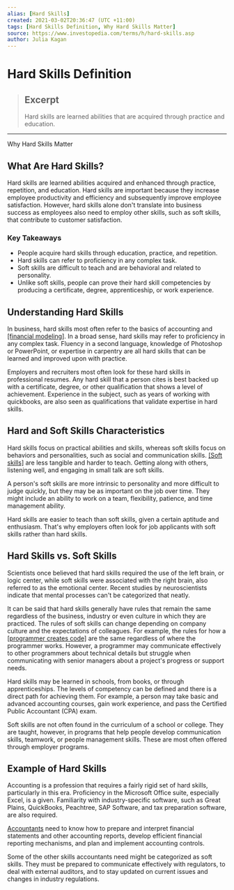 ```yaml
---
alias: [Hard Skills]
created: 2021-03-02T20:36:47 (UTC +11:00)
tags: [Hard Skills Definition, Why Hard Skills Matter]
source: https://www.investopedia.com/terms/h/hard-skills.asp
author: Julia Kagan
---
```


# Hard Skills Definition

> ## Excerpt
> Hard skills are learned abilities that are acquired through practice and education.

---

Why Hard Skills Matter
## What Are Hard Skills?

Hard skills are learned abilities acquired and enhanced through practice, repetition, and education. Hard skills are important because they increase employee productivity and efficiency and subsequently improve employee satisfaction. However, hard skills alone don't translate into business success as employees also need to employ other skills, such as soft skills, that contribute to customer satisfaction.

### Key Takeaways

-   People acquire hard skills through education, practice, and repetition.
-   Hard skills can refer to proficiency in any complex task.
-   Soft skills are difficult to teach and are behavioral and related to personality.
-   Unlike soft skills, people can prove their hard skill competencies by producing a certificate, degree, apprenticeship, or work experience.

## Understanding Hard Skills

In business, hard skills most often refer to the basics of accounting and [[financial modeling]](https://www.investopedia.com/terms/f/financialmodeling.asp). In a broad sense, hard skills may refer to proficiency in any complex task. Fluency in a second language, knowledge of Photoshop or PowerPoint, or expertise in carpentry are all hard skills that can be learned and improved upon with practice.

Employers and recruiters most often look for these hard skills in professional resumes. Any hard skill that a person cites is best backed up with a certificate, degree, or other qualification that shows a level of achievement. Experience in the subject, such as years of working with quickbooks, are also seen as qualifications that validate expertise in hard skills.

## Hard and Soft Skills Characteristics

Hard skills focus on practical abilities and skills, whereas soft skills focus on behaviors and personalities, such as social and communication skills. [[Soft skills]](https://www.investopedia.com/terms/s/soft-skills.asp) are less tangible and harder to teach. Getting along with others, listening well, and engaging in small talk are soft skills.

A person's soft skills are more intrinsic to personality and more difficult to judge quickly, but they may be as important on the job over time. They might include an ability to work on a team, flexibility, patience, and time management ability.

Hard skills are easier to teach than soft skills, given a certain aptitude and enthusiasm. That's why employers often look for job applicants with soft skills rather than hard skills.

## Hard Skills vs. Soft Skills

Scientists once believed that hard skills required the use of the left brain, or logic center, while soft skills were associated with the right brain, also referred to as the emotional center. Recent studies by neuroscientists indicate that mental processes can't be categorized that neatly.

It can be said that hard skills generally have rules that remain the same regardless of the business, industry or even culture in which they are practiced. The rules of soft skills can change depending on company culture and the expectations of colleagues. For example, the rules for how a [[programmer creates code]](https://www.investopedia.com/articles/markets/050416/industry-handbook-software-industry.asp) are the same regardless of where the programmer works. However, a programmer may communicate effectively to other programmers about technical details but struggle when communicating with senior managers about a project's progress or support needs.

Hard skills may be learned in schools, from books, or through apprenticeships. The levels of competency can be defined and there is a direct path for achieving them. For example, a person may take basic and advanced accounting courses, gain work experience, and pass the Certified Public Accountant (CPA) exam.

Soft skills are not often found in the curriculum of a school or college. They are taught, however, in programs that help people develop communication skills, teamwork, or people management skills. These are most often offered through employer programs.

## Example of Hard Skills

Accounting is a profession that requires a fairly rigid set of hard skills, particularly in this era. Proficiency in the Microsoft Office suite, especially Excel, is a given. Familiarity with industry-specific software, such as Great Plains, QuickBooks, Peachtree, SAP Software, and tax preparation software, are also required.

[Accountants](https://www.investopedia.com/terms/a/accountant.asp) need to know how to prepare and interpret financial statements and other accounting reports, develop efficient financial reporting mechanisms, and plan and implement accounting controls.

Some of the other skills accountants need might be categorized as soft skills. They must be prepared to communicate effectively with regulators, to deal with external auditors, and to stay updated on current issues and changes in industry regulations.
